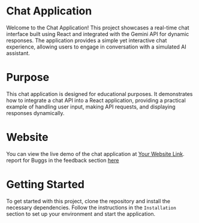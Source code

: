 # Chat Application

Welcome to the Chat Application! This project showcases a real-time chat interface built using React and integrated with the Gemini API for dynamic responses. The application provides a simple yet interactive chat experience, allowing users to engage in conversation with a simulated AI assistant.

# Purpose

This chat application is designed for educational purposes. It demonstrates how to integrate a chat API into a React application, providing a practical example of handling user input, making API requests, and displaying responses dynamically.

# Website

You can view the live demo of the chat application at [Your Website Link](https://chat-ai-sepia.vercel.app).
report for Buggs in the feedback section [here](https://buddhadebkoner.vercel.app)

# Getting Started

To get started with this project, clone the repository and install the necessary dependencies. Follow the instructions in the `Installation` section to set up your environment and start the application.

